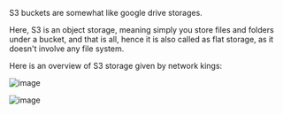 S3 buckets are somewhat like google drive storages.

Here, S3 is an object storage, meaning simply you store files and folders under a bucket, and that is all, hence it is also called as flat storage, as it doesn't involve any file system.

Here is an overview of S3 storage given by network kings:




![image](https://github.com/VaradBelwalkar/helpful-tutorials/assets/86964576/29b51ad9-8348-481a-87fb-5d47f0651563)

![image](https://github.com/VaradBelwalkar/helpful-tutorials/assets/86964576/9ff2afa2-ce45-4fde-add7-357733411d11)


















